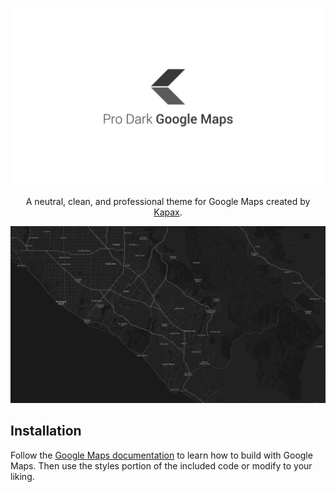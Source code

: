![](assets/repository-hero.png)

<p align="center">A neutral, clean, and professional theme for Google Maps created by <a href="https://www.kapax.pro">Kapax</a>.</p>

![](assets/repository-screenshot-1.jpg)

## Installation
Follow the [Google Maps documentation](https://developers.google.com/maps/documentation) to learn how to build with Google Maps. Then use the styles portion of the included code or modify to your liking.
